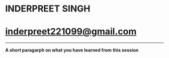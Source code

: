 # INDERPREET SINGH
# inderpreet221099@gmail.com

<hr>

<p>
  
  **A short paragarph on what you have learned from this session**

</p>
